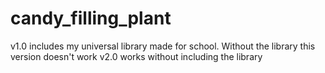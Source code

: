 # candy_filling_plant
v1.0 includes my universal library made for school. Without the library this version doesn't work
v2.0 works without including the library
